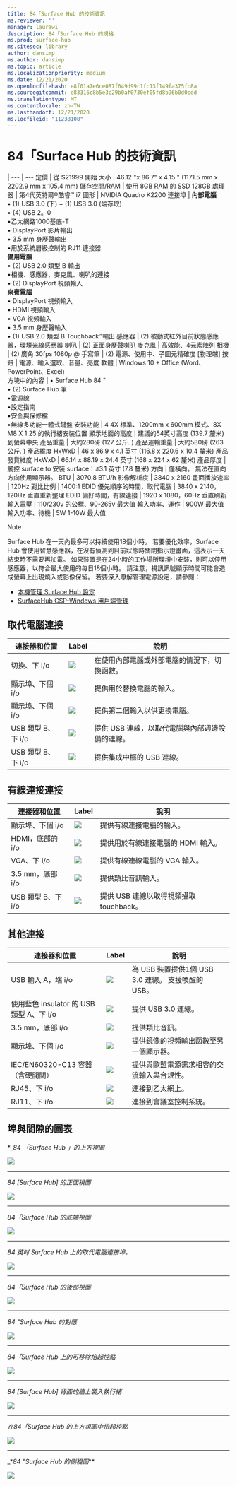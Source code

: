 ```yaml
---
title: 84「Surface Hub 的技術資訊
ms.reviewer: ''
manager: laurawi
description: 84「Surface Hub 的規格
ms.prod: surface-hub
ms.sitesec: library
author: dansimp
ms.author: dansimp
ms.topic: article
ms.localizationpriority: medium
ms.date: 12/21/2020
ms.openlocfilehash: e8f01a7e6ce087f649d99c1fc13f149fa375fc8a
ms.sourcegitcommit: e83316c8b5e3c29b0af0730ef05fd8b96b0d0cdd
ms.translationtype: MT
ms.contentlocale: zh-TW
ms.lasthandoff: 12/21/2020
ms.locfileid: "11238108"
---
```

# 84「Surface Hub 的技術資訊

|
--- | ---
定價 | 從 $21999 開始 
大小 |  46.12 "x 86.7" x 4.15 " (1171.5 mm x 2202.9 mm x 105.4 mm) 
儲存空間/RAM | 使用 8GB RAM 的 SSD 128GB
處理器   | 第4代英特爾®酷睿™ i7 
圖形 |  NVIDIA Quadro K2200 
連接埠 | **內部電腦**<br>• (1) USB 3.0 (下) + (1) USB 3.0 (端存取) <br>• (4) USB 2。0<br>•乙太網路1000基底-T<br>• DisplayPort 影片輸出<br>• 3.5 mm 身歷聲輸出<br>•用於系統層級控制的 RJ11 連接器<br>**備用電腦**<br>• (2) USB 2.0 類型 B 輸出<br>•相機、感應器、麥克風、喇叭的連接<br>• (2) DisplayPort 視頻輸入<br>**來賓電腦**<br>• DisplayPort 視頻輸入<br>• HDMI 視頻輸入<br>• VGA 視頻輸入<br>• 3.5 mm 身歷聲輸入<br>• (1) USB 2.0 類型 B Touchback™輸出
感應器  |  (2) 被動式紅外目前狀態感應器，環境光線感應器 
喇叭 |   (2) 正面身歷聲喇叭 
麥克風 |    高效能、4元素陣列 
相機 |     (2) 廣角 30fps 1080p @ 
手寫筆 |    (2) 電源、使用中、子圖元精確度 
[物理端] 按鈕 | 電源、輸入選取、音量、亮度 
軟體 |  Windows 10 + Office (Word、PowerPoint、Excel)  
方塊中的內容 | • Surface Hub 84 "<br>• (2) Surface Hub 筆<br>•電源線<br>•設定指南<br>•安全與保修檔<br>•無線多功能一體式鍵盤
安裝功能   | 4 4X 標準、1200mm x 600mm 模式、8X M8 X 1.25 的執行緒安裝位置
顯示地面的高度   | 建議的54英寸高度 (139.7 釐米) 到螢幕中央
產品重量 |    大約280磅 (127 公斤. ) 
產品運輸重量  | 大約580磅 (263 公斤. ) 
產品維度 HxWxD |  46 x 86.9 x 4.1 英寸 (116.8 x 220.6 x 10.4 釐米) 
產品發貨維度 HxWxD | 66.14 x 88.19 x 24.4 英寸 (168 x 224 x 62 釐米) 
產品厚度   | 觸控 surface to 安裝 surface：≤3.1 英寸 (7.8 釐米) 
方向  | 僅橫向。 無法在直向方向使用顯示器。
BTU  | 3070.8 BTU/h
影像解析度 |  3840 x 2160
畫面播放速率 |    120Hz
對比比例 | 1400:1
EDID 優先順序的時間，取代電腦 | 3840 x 2140，120Hz 垂直重新整理
EDID 偏好時間，有線連接 |  1920 x 1080，60Hz 垂直刷新
輸入電壓 | 110/230v 的公標、90-265v 最大值
輸入功率、運作 |    900W 最大值
輸入功率、待機    |   5W 1-10W 最大值

> [!NOTE]
> Surface Hub 在一天內最多可以持續使用18個小時。 若要優化效率，Surface Hub 會使用智慧感應器，在沒有偵測到目前狀態時關閉指示燈畫面，這表示一天結束時不需要再加電。 如果裝置是在24小時的工作場所環境中安裝，則可以停用感應器，以符合最大使用的每日18個小時。 請注意，視訊訊號顯示時間可能會造成螢幕上出現燒入或影像保留。 若要深入瞭解管理電源設定，請參閱：
>
> - [本機管理 Surface Hub 設定](local-management-surface-hub-settings.md)
> - [SurfaceHub CSP-Windows 用戶端管理](https://docs.microsoft.com/windows/client-management/mdm/surfacehub-csp)

## 取代電腦連接 

連接器和位置 | Label | 說明
--- | --- | ---
切換、下 i/o | ![](images/switch.png) | 在使用內部電腦或外部電腦的情況下，切換函數。
顯示埠、下個 i/o | ![](images/dport.png) | 提供用於替換電腦的輸入。
顯示埠、下個 i/o | ![](images/dport.png) | 提供第二個輸入以供更換電腦。
USB 類型 B、下 i/o | ![](images/usb.png) | 提供 USB 連線，以取代電腦與內部週邊設備的連線。 
USB 類型 B、下 i/o | ![](images/usb.png) | 提供集成中樞的 USB 連線。


## 有線連接連接

連接器和位置 | Label | 說明
--- | --- | ---
顯示埠、下個 i/o | ![](images/dportio.png) | 提供有線連接電腦的輸入。
HDMI，底部的 i/o | ![](images/hdmi.png) | 提供用於有線連接電腦的 HDMI 輸入。
VGA、下 i/o | ![](images/vga.png) | 提供有線連線電腦的 VGA 輸入。
3.5 mm，底部 i/o | ![](images/35mm.png) | 提供類比音訊輸入。
USB 類型 B、下 i/o | ![](images/usb.png) | 提供 USB 連線以取得視頻攝取 touchback。

## 其他連接

連接器和位置 | Label | 說明
--- | --- | ---
USB 輸入 A，端 i/o | ![](images/usb.png) | 為 USB 裝置提供1個 USB 3.0 連線。 支援喚醒的 USB。
使用藍色 insulator 的 USB 類型 A、下 i/o | ![](images/usb.png) | 提供 USB 3.0 連線。
3.5 mm，底部 i/o | ![](images/analog.png) | 提供類比音訊。
顯示埠、下個 i/o | ![](images/dportout.png) | 提供鏡像的視頻輸出函數至另一個顯示器。
IEC/EN60320-C13 容器（含硬開關） | ![](images/iec.png) | 提供與歐盟電源需求相容的交流輸入與合規性。
RJ45、下 i/o | ![](images/rj45.png) | 連接到乙太網上。
RJ11、下 i/o | ![](images/rj11.png) | 連接到會議室控制系統。







## 埠與間隙的圖表

**_84 「Surface Hub _」的上方視圖_*

![](images/sh-84-top.png)

---


_*_84 [Surface Hub] 的正面視圖_*_

![](images/sh-84-front.png)


---

_*_84「Surface Hub 的底端視圖_*_

![](images/sh-84-bottom.png)


---

_*_84 英吋 Surface Hub 上的取代電腦連接埠。_*_

![](images/sh-84-rpc-ports.png)



---

_*_84「Surface Hub 的後部視圖_*_

![](images/sh-84-rear.png)


---

_*_84 "Surface Hub 的對應_*_

![](images/sh-84-clearance.png)

---


_*_84「Surface Hub 上的可移除抬起控點_*_

![](images/sh-84-hand.png)


---


_*_84 [Surface Hub] 背面的牆上裝入執行緒_*_

![](images/sh-84-wall.png)

---
_*_在84「Surface Hub 的上方視圖中抬起控點_*_

![](images/sh-84-hand-top.png)

---
_*_84 "Surface Hub 的側視圖_**

![](images/sh-84-side.png)



